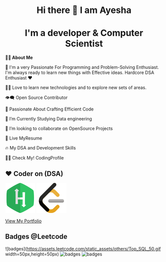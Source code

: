 <h1 align="center">Hi there 👋 I am Ayesha</h1>
<h1 align="center">I'm a developer & Computer Scientist</h1>

**🙋‍♂️ About Me**


🥋 I'm a very Passionate For Programming and Problem-Solving Enthusiast. I'm always ready to learn new things with Effective ideas. Hardcore DSA Enthusiast ❤️

👨‍💻 Love to learn new technologies and to explore new sets of areas.

👁‍🗨 Open Source Contributor

🚀 Passionate About Crafting Efficient Code

📘 I’m Currently Studying Data engineering

👯 I’m looking to collaborate on OpenSource Projects

📔 Live MyResume

🔥 My DSA and Development Skills

👨‍💻 Check My! CodingProfile


<h2>❤️ Coder on (DSA)</h2>



![hackerrank](https://github.com/AyeshaMalikAyesha/AyeshaMalikAyesha/blob/main/hr.png?raw=true)
![leetcode](https://github.com/AyeshaMalikAyesha/AyeshaMalikAyesha/blob/main/lc.png?raw=true)

[View My Portfolio](https://ayeshacs.netlify.app)


<h2>Badges @Leetcode</h2>

![badges](https://assets.leetcode.com/static_assets/others/Top_SQL_50.gif width=50px,height=50px)
![badges](https://assets.leetcode.com/static_assets/marketing/2024-100-new.gif)
![badges](https://assets.leetcode.com/static_assets/marketing/2024-50.gif)

                
